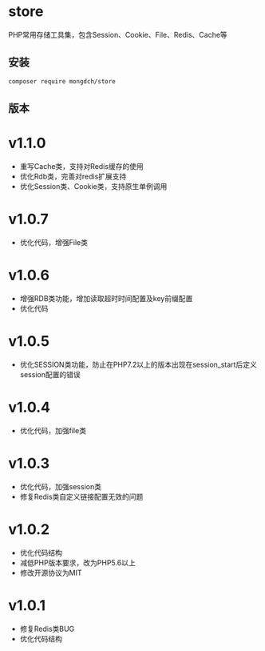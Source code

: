 # store
PHP常用存储工具集，包含Session、Cookie、File、Redis、Cache等

## 安装

```bash
composer require mongdch/store
```
## 版本

# v1.1.0

* 重写Cache类，支持对Redis缓存的使用
* 优化Rdb类，完善对redis扩展支持
* 优化Session类、Cookie类，支持原生单例调用

# v1.0.7

* 优化代码，增强File类

# v1.0.6

* 增强RDB类功能，增加读取超时时间配置及key前缀配置
* 优化代码

# v1.0.5

* 优化SESSION类功能，防止在PHP7.2以上的版本出现在session_start后定义session配置的错误

# v1.0.4

* 优化代码，加强file类

# v1.0.3

* 优化代码，加强session类
* 修复Redis类自定义链接配置无效的问题

# v1.0.2

* 优化代码结构
* 减低PHP版本要求，改为PHP5.6以上
* 修改开源协议为MIT

# v1.0.1

* 修复Redis类BUG
* 优化代码结构